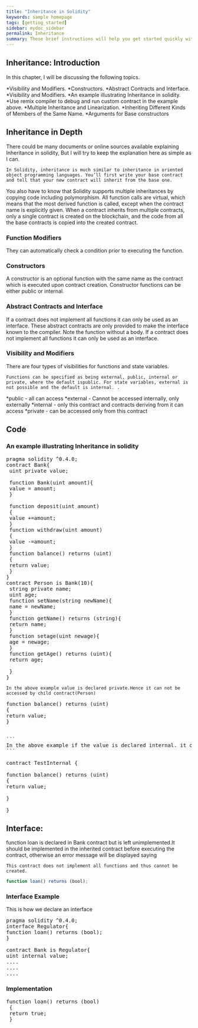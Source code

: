 ```yaml
---
title: "Inheritance in Solidity"
keywords: sample homepage
tags: [getting_started]
sidebar: mydoc_sidebar
permalink: Inheritance
summary: These brief instructions will help you get started quickly with the solidity development.
---
```



## Inheritance: Introduction

In this chapter, I will be discussing the following topics.

*Visibility  and Modifiers.
*Constructors.
*Abstract Contracts and Interface.
*Visibility  and Modifiers.
*An example illustrating Inheritance in solidity.
*Use remix compiler to debug and run custom contract in the example above.
*Multiple Inheritance and Linearization.
*Inheriting Different Kinds of Members of the Same Name.
*Arguments for Base constructors


## Inheritance in Depth

There could be many documents or online sources available explaining Inheritance in solidity, But I will try to keep the explanation here as simple as I can.
```
In Solidity, inheritance is much similar to inheritance in oriented object programming languages. You’ll first write your base contract and tell that your new contract will inherit from the base one.
```
You also have to know that Solidity supports multiple inheritances by copying code including polymorphism. All function calls are virtual, which means that the most derived function is called, except when the contract name is explicitly given. When a contract inherits from multiple contracts, only a single contract is created on the blockchain, and the code from all the base contracts is copied into the created contract.


### Function Modifiers

They can automatically check a condition prior to executing the function.
### Constructors

A constructor is an optional function with the same name as the contract which is executed upon contract creation.
Constructor functions can be either public or internal.


### Abstract Contracts and Interface

If a contract does not implement all functions it can only be used as an interface.
These abstract contracts are only provided to make the interface known to the compiler. Note the function without a body.
If a contract does not implement all functions it can only be used as an interface.

### Visibility and Modifiers


There are four types of visibilities for functions and state variables.

```
Functions can be specified as being external, public, internal or private, where the default ispublic. For state variables, external is not possible and the default is internal. .
```
*public - all can access
*external - Cannot be accessed internally, only externally
*internal - only this contract and contracts deriving from it can access
*private - can be accessed only from this contract

## Code
### An example illustrating Inheritance in solidity

<pre>
pragma solidity ^0.4.0;
contract Bank{
 uint private value;
 
 function Bank(uint amount){
 value = amount;
 }
 
 function deposit(uint amount)
 {
 value +=amount;
 }
 function withdraw(uint amount)
 {
 value -=amount;
 }
 function balance() returns (uint)
 {
 return value;
 }
}
contract Person is Bank(10){
 string private name;
 uint age;
 function setName(string newName){
 name = newName;
 }
 function getName() returns (string){
 return name;
 }
 function setage(uint newage){
 age = newage;
 }
 function getAge() returns (uint){
 return age;
 
 }
}
</pre>
```
In the above example value is declared private.Hence it can not be accessed by child contract(Person)
```

<pre>
function balance() returns (uint)
{
return value;
}
 
 
```
In the above example if the value is declared internal. it can only be accessed by child contract(Person)
```

contract TestInternal {
 
function balance() returns (uint)
{
return value;

}
 
}
</pre>


 ##  Interface:
function loan is declared in Bank contract but is left unimplemented.It should be implemented in the inherited contract before executing the contract, otherwise an error message will be displayed saying

 ```This contract does not implement all functions and thus cannot be created.```
 
```js
function loan() returns (bool);
````
 
 ### Interface Example
 
 This is how we declare an interface
<pre>
pragma solidity ^0.4.0;
interface Regulator{ 
function loan() returns (bool);
}

contract Bank is Regulator{
uint internal value;
....
....
....
</pre>
 
### Implementation
<pre>
function loan() returns (bool)
 {
 return true;
 }
</pre>

